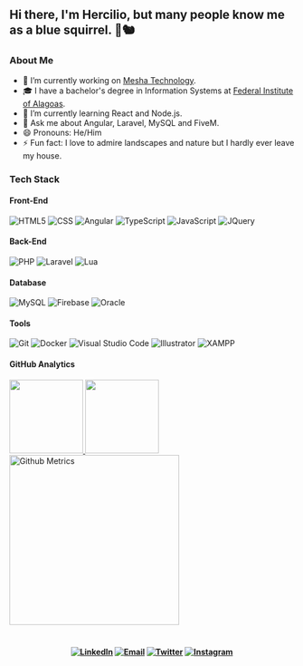 ## Hi there, I'm Hercilio, but many people know me as a blue squirrel. 👋🐿️

### About Me

- 🔭 I’m currently working on [Mesha Technology](https://somosmesha.com).
- 🎓 I have a bachelor's degree in Information Systems at [Federal Institute of Alagoas](https://www2.ifal.edu.br/).
- 🌱 I’m currently learning React and Node.js.
- 💬 Ask me about Angular, Laravel, MySQL and FiveM.
- 😄 Pronouns: He/Him
- ⚡ Fun fact: I love to admire landscapes and nature but I hardly ever leave my house.

### Tech Stack

#### Front-End
  ![HTML5](https://img.shields.io/badge/-HTML5-orange?style=flat&logo=HTML5)
  ![CSS](https://img.shields.io/badge/-CSS-lightblue?style=flat&logo=CSS3&logoColor=1572B6)
  ![Angular](https://img.shields.io/badge/-Angular-red?style=flat&logo=angular)
  ![TypeScript](https://img.shields.io/badge/-Typescript-darkblue?style=flat&logo=typescript)
  ![JavaScript](https://img.shields.io/badge/-JavaScript-yellow?style=flat&logo=javascript)
  ![JQuery](https://img.shields.io/badge/-JQuery-blue?style=flat&logo=jquery)
#### Back-End
  ![PHP](https://img.shields.io/badge/-PHP-purple?style=flat&logo=php)
  ![Laravel](https://img.shields.io/badge/-Laravel-ff9c83?style=flat&logo=laravel)
  ![Lua](https://img.shields.io/badge/-Lua-darkblue?style=flat&logo=lua)
#### Database
  ![MySQL](https://img.shields.io/badge/-MySQL-lightblue?style=flat&logo=mysql)
  ![Firebase](https://img.shields.io/badge/-Firebase-orangered?style=flat&logo=firebase)
  ![Oracle](https://img.shields.io/badge/-Oracle-orangered?style=flat&logo=oracle)
#### Tools
  ![Git](https://img.shields.io/badge/-Git-orange?style=flat&logo=git)
  ![Docker](https://img.shields.io/badge/-Docker-lightblue?style=flat&logo=docker)
  ![Visual Studio Code](https://img.shields.io/badge/-Visual%20Studio%20Code-lightblue?style=flat&logo=visual-studio-code&logoColor=007ACC)
  ![Illustrator](https://img.shields.io/badge/-Illustrator-fed8b1?style=flat&logo=adobe-illustrator)
  ![XAMPP](https://img.shields.io/badge/-XAMPP-fed8b1?style=flat&logo=xampp)

#### GitHub Analytics

<a href="https://github.com/hernior">
  <img height="130em" src="https://github-readme-stats.vercel.app/api?username=hernior&theme=angular&show_icons=true" style"max-width: 100%;" />
  <img height="130em" src="https://github-readme-stats.vercel.app/api/top-langs/?username=hernior&theme=angular&layout=compact" style"max-width: 100%;" />
  <br>
  <img height="300em" src="https://metrics.lecoq.io/hernior" alt="Github Metrics" style"max-width: 100%;>
</a>

#

<h4 align="center">
<a href="https://linkedin.com/in/herciliojunior"><img alt="LinkedIn" src="https://img.shields.io/badge/LinkedIn-herciliojunior-1E90FF?style=flat-square&logo=linkedin"></a>
<a href="mailto:hercilio.dev@gmail.com"><img alt="Email" src="https://img.shields.io/badge/Email-hercilio.dev@gmail.com-1E90FF?style=flat-square&logo=gmail"></a>
<a href="https://twitter.com/hernior" target="_blank"><img alt="Twitter" src="https://img.shields.io/badge/Twitter-hernior-1E90FF?style=flat-square&logo=twitter"></a>
<a href="https://instagram.com/hercili0" target="_blank"><img alt="Instagram" src="https://img.shields.io/badge/Instagram-hercili0-1E90FF?style=flat-square&logo=instagram"></a>
</h4>

